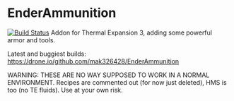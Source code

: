 EnderAmmunition
===============
[![Build Status](https://drone.io/github.com/mak326428/EnderAmmunition/status.png)](https://drone.io/github.com/mak326428/EnderAmmunition/latest)
Addon for Thermal Expansion 3, adding some powerful armor and tools.

Latest and buggiest builds: https://drone.io/github.com/mak326428/EnderAmmunition

WARNING: THESE ARE NO WAY SUPPOSED TO WORK IN A NORMAL ENVIRONMENT. Recipes are commented out (for now just deleted), HMS is too (no TE fluids). Use at your own risk.
